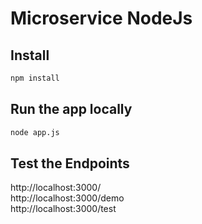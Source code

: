 # Microservice NodeJs

## Install

```bash
npm install
```

## Run the app locally
```bash
node app.js
```

## Test the Endpoints

http://localhost:3000/  
http://localhost:3000/demo  
http://localhost:3000/test  
